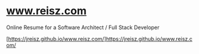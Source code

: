 # www.reisz.com
Online Resume for a Software Architect / Full Stack Developer

[https://jreisz.github.io/www.reisz.com/]https://jreisz.github.io/www.reisz.com/
